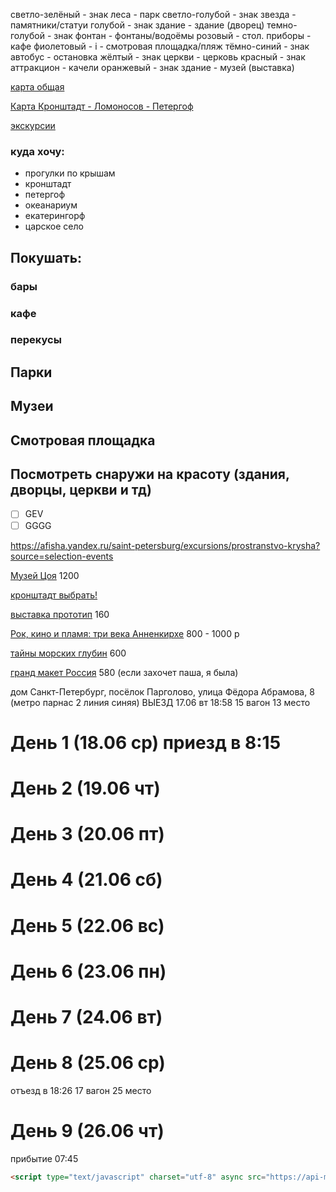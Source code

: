 светло-зелёный	-	знак леса	-	парк
светло-голубой	-	знак звезда	-	памятники/статуи
голубой		-	знак здание	-	здание (дворец)
темно-голубой	-	знак фонтан	-	фонтаны/водоёмы
розовый		-	стол. приборы	-	кафе
фиолетовый	-	i		- 	смотровая площадка/пляж
тёмно-синий	-	знак автобус	-	остановка
жёлтый		-	знак церкви	-	церковь
красный		-	знак аттракцион	-	качели
оранжевый	-	знак здание	-	музей (выставка)

[карта общая](https://yandex.ru/maps/?um=constructor%3A0b8b6f6b1e899edecb6b6c25ab942b18b4e08b78a7d21de8cb1c5870d3277f70&source=constructorLink)

[Карта Кронштадт - Ломоносов - Петергоф](https://yandex.ru/map-constructor/?from=maps_login)

[экскурсии](https://experience.tripster.ru/experience/Saint_Petersburg/188-kryishi-i-panoramyi/?utm_source=google&utm_medium=cpc&utm_campaign=excursion_all_srch_dsa_url_all&utm_content=21413302022_Group-167674461287_Ad-704118054215&utm_term=&gad_source=1&gad_campaignid=21413302022&gbraid=0AAAAACq8b7AjxV6E24fQv7sFG3H84a8lA&gclid=CjwKCAjwo4rCBhAbEiwAxhJlCaOd56iuBf2SAXGfRQRlzB4jqVmcp_rCwarurJBceM5mR7trIA8zKRoC2RcQAvD_BwE)

### куда хочу:
- прогулки по крышам
- кронштадт
- петергоф
- океанариум
- екатерингорф
- царское село

## Покушать:
### бары
### кафе
### перекусы

## Парки
## Музеи
## Смотровая площадка
## Посмотреть снаружи на красоту (здания, дворцы, церкви и тд)
- [ ] GEV
- [ ] GGGG

https://afisha.yandex.ru/saint-petersburg/excursions/prostranstvo-krysha?source=selection-events

[Музей Цоя](https://afisha.yandex.ru/saint-petersburg/art/viktor-tsoi-legenda?source=selection-events&schedule-preset=today) 1200

[кронштадт выбрать!](https://afisha.yandex.ru/saint-petersburg?source=menu-city&rubric=excursions&date=2025-06-18&period=1&filter=kronstadt)

[выставка прототип](https://afisha.yandex.ru/saint-petersburg/art/prototip-8?source=selection-events) 160

[Рок, кино и пламя: три века Анненкирхе](https://afisha.yandex.ru/saint-petersburg/art/rok-kino-i-plamia-tri-veka-annenkirkhe?source=selection-events)  800 - 1000 р 

[тайны морских глубин](https://afisha.yandex.ru/saint-petersburg/art/tainy-morskikh-glubin-spb?source=selection-events) 600

[гранд макет Россия](https://afisha.yandex.ru/saint-petersburg/art/grand-maket-rossiia?source=selection-events) 580 (если захочет паша, я была)

дом Санкт-Петербург, посёлок Парголово, улица Фёдора Абрамова, 8  (метро парнас 2 линия синяя)
ВЫЕЗД 17.06 вт 18:58 15 вагон 13 место
# День 1 (18.06 ср) приезд в 8:15
# День 2 (19.06 чт)
# День 3 (20.06 пт)
# День 4 (21.06 сб)
# День 5 (22.06 вс)
# День 6 (23.06 пн)
# День 7 (24.06 вт)
# День 8 (25.06 ср) 
отъезд в 18:26 17 вагон 25 место
# День 9 (26.06 чт) 
прибытие 07:45

```HTML
<script type="text/javascript" charset="utf-8" async src="https://api-maps.yandex.ru/services/constructor/1.0/js/?um=constructor%3A0b8b6f6b1e899edecb6b6c25ab942b18b4e08b78a7d21de8cb1c5870d3277f70&amp;width=821&amp;height=571&amp;lang=ru_RU&amp;scroll=true"></script>
```
